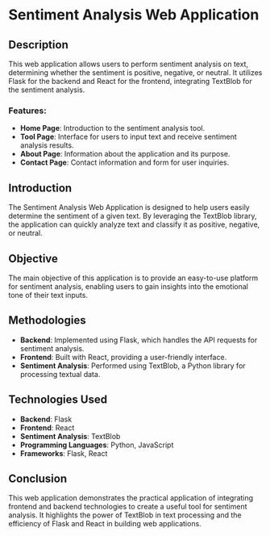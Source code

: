 # Sentiment Analysis Web Application

## Description
This web application allows users to perform sentiment analysis on text, determining whether the sentiment is positive, negative, or neutral. It utilizes Flask for the backend and React for the frontend, integrating TextBlob for the sentiment analysis.

### Features:
- **Home Page**: Introduction to the sentiment analysis tool.
- **Tool Page**: Interface for users to input text and receive sentiment analysis results.
- **About Page**: Information about the application and its purpose.
- **Contact Page**: Contact information and form for user inquiries.

## Introduction
The Sentiment Analysis Web Application is designed to help users easily determine the sentiment of a given text. By leveraging the TextBlob library, the application can quickly analyze text and classify it as positive, negative, or neutral.

## Objective
The main objective of this application is to provide an easy-to-use platform for sentiment analysis, enabling users to gain insights into the emotional tone of their text inputs.

## Methodologies
- **Backend**: Implemented using Flask, which handles the API requests for sentiment analysis.
- **Frontend**: Built with React, providing a user-friendly interface.
- **Sentiment Analysis**: Performed using TextBlob, a Python library for processing textual data.

## Technologies Used
- **Backend**: Flask
- **Frontend**: React
- **Sentiment Analysis**: TextBlob
- **Programming Languages**: Python, JavaScript
- **Frameworks**: Flask, React

## Conclusion
This web application demonstrates the practical application of integrating frontend and backend technologies to create a useful tool for sentiment analysis. It highlights the power of TextBlob in text processing and the efficiency of Flask and React in building web applications.
